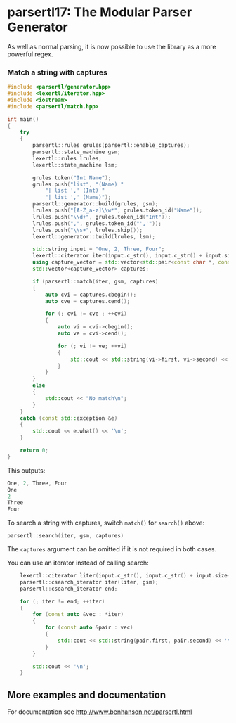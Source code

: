 parsertl17: The Modular Parser Generator
========

As well as normal parsing, it is now possible to use the library as a more powerful regex.

### Match a string with captures

```cpp
#include <parsertl/generator.hpp>
#include <lexertl/iterator.hpp>
#include <iostream>
#include <parsertl/match.hpp>

int main()
{
    try
    {
        parsertl::rules grules(parsertl::enable_captures);
        parsertl::state_machine gsm;
        lexertl::rules lrules;
        lexertl::state_machine lsm;

        grules.token("Int Name");
        grules.push("list", "(Name) "
            "| list ',' (Int) "
            "| list ',' (Name)");
        parsertl::generator::build(grules, gsm);
        lrules.push("[A-Z_a-z]\\w*", grules.token_id("Name"));
        lrules.push("\\d+", grules.token_id("Int"));
        lrules.push(",", grules.token_id("','"));
        lrules.push("\\s+", lrules.skip());
        lexertl::generator::build(lrules, lsm);

        std::string input = "One, 2, Three, Four";
        lexertl::citerator iter(input.c_str(), input.c_str() + input.size(), lsm);
        using capture_vector = std::vector<std::pair<const char *, const char *>>;
        std::vector<capture_vector> captures;

        if (parsertl::match(iter, gsm, captures)
        {
            auto cvi = captures.cbegin();
            auto cve = captures.cend();

            for (; cvi != cve ; ++cvi)
            {
                auto vi = cvi->cbegin();
                auto ve = cvi->cend();

                for (; vi != ve; ++vi)
                {
                    std::cout << std::string(vi->first, vi->second) << '\n';
                }
            }
        }
        else
        {
            std::cout << "No match\n";
        }
    }
    catch (const std::exception &e)
    {
        std::cout << e.what() << '\n';
    }

    return 0;
}
```
This outputs:
```cpp
One, 2, Three, Four
One
2
Three
Four
```

To search a string with captures, switch `match()` for `search()` above:
```cpp
parsertl::search(iter, gsm, captures)
```
The `captures` argument can be omitted if it is not required in both cases.

You can use an iterator instead of calling search:

```cpp
    lexertl::citerator liter(input.c_str(), input.c_str() + input.size(), lsm);
    parsertl::csearch_iterator iter(liter, gsm);
    parsertl::csearch_iterator end;

    for (; iter != end; ++iter)
    {
        for (const auto &vec : *iter)
        {
            for (const auto &pair : vec)
            {
                std::cout << std::string(pair.first, pair.second) << '\n';
            }
        }

        std::cout << '\n';
    }
```

## More examples and documentation

For documentation see http://www.benhanson.net/parsertl.html
